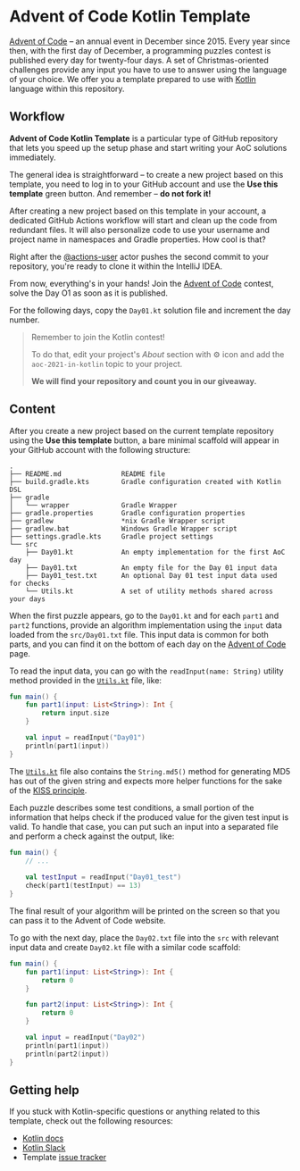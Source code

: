 # Advent of Code Kotlin Template

[Advent of Code][aoc] – an annual event in December since 2015.
Every year since then, with the first day of December, a programming puzzles contest is published every day for twenty-four days.
A set of Christmas-oriented challenges provide any input you have to use to answer using the language of your choice.
We offer you a template prepared to use with [Kotlin][kotlin] language within this repository.

## Workflow
**Advent of Code Kotlin Template** is a particular type of GitHub repository that lets you speed up the setup phase and start writing your AoC solutions immediately.

The general idea is straightforward – to create a new project based on this template, you need to log in to your GitHub account and use the **Use this template** green button.
And remember – **do not fork it!**

After creating a new project based on this template in your account, a dedicated GitHub Actions workflow will start and clean up the code from redundant files.
It will also personalize code to use your username and project name in namespaces and Gradle properties.
How cool is that?

Right after the [@actions-user][actions-user] actor pushes the second commit to your repository, you're ready to clone it within the IntelliJ IDEA.

From now, everything's in your hands!
Join the [Advent of Code][aoc] contest, solve the Day O1 as soon as it is published.

For the following days, copy the `Day01.kt` solution file and increment the day number.

> Remember to join the Kotlin contest!
> 
> To do that, edit your project's _About_ section with ⚙️ icon and add the `aoc-2021-in-kotlin` topic to your project.
> 
> **We will find your repository and count you in our giveaway.** 

## Content

After you create a new project based on the current template repository using the **Use this template** button, a bare minimal scaffold will appear in your GitHub account with the following structure:

```
.
├── README.md               README file
├── build.gradle.kts        Gradle configuration created with Kotlin DSL
├── gradle
│   └── wrapper             Gradle Wrapper
├── gradle.properties       Gradle configuration properties
├── gradlew                 *nix Gradle Wrapper script
├── gradlew.bat             Windows Gradle Wrapper script
├── settings.gradle.kts     Gradle project settings
└── src
    ├── Day01.kt            An empty implementation for the first AoC day
    ├── Day01.txt           An empty file for the Day 01 input data
    ├── Day01_test.txt      An optional Day 01 test input data used for checks
    └── Utils.kt            A set of utility methods shared across your days
```

When the first puzzle appears, go to the `Day01.kt` and for each `part1` and `part2` functions, provide an algorithm implementation using the `input` data loaded from the `src/Day01.txt` file.
This input data is common for both parts, and you can find it on the bottom of each day on the [Advent of Code][aoc] page.

To read the input data, you can go with the `readInput(name: String)` utility method provided in the [`Utils.kt`][file:utils] file, like:

```kotlin
fun main() {
    fun part1(input: List<String>): Int {
        return input.size
    }

    val input = readInput("Day01")
    println(part1(input))
}
```

The [`Utils.kt`][file:utils] file also contains the `String.md5()` method for generating MD5 has out of the given string and expects more helper functions for the sake of the [KISS principle][kiss].

Each puzzle describes some test conditions, a small portion of the information that helps check if the produced value for the given test input is valid.
To handle that case, you can put such an input into a separated file and perform a check against the output, like:

```kotlin
fun main() {
    // ...
    
    val testInput = readInput("Day01_test")
    check(part1(testInput) == 13)
}
```

The final result of your algorithm will be printed on the screen so that you can pass it to the Advent of Code website.

To go with the next day, place the `Day02.txt` file into the `src` with relevant input data and create `Day02.kt` file with a similar code scaffold:

```kotlin
fun main() {
    fun part1(input: List<String>): Int {
        return 0
    }

    fun part2(input: List<String>): Int {
        return 0
    }

    val input = readInput("Day02")
    println(part1(input))
    println(part2(input))
}
```

## Getting help

If you stuck with Kotlin-specific questions or anything related to this template, check out the following resources:

- [Kotlin docs][docs]
- [Kotlin Slack][slack]
- Template [issue tracker][issues]


[actions-user]: https://github.com/actions-user
[aoc]: https://adventofcode.com
[docs]: https://kotlinlang.org/docs/home.html
[issues]: https://github.com/kotlin-hands-on/advent-of-code-kotlin-template/issues
[kiss]: https://en.wikipedia.org/wiki/KISS_principle
[kotlin]: https://kotlinlang.org
[slack]: https://surveys.jetbrains.com/s3/kotlin-slack-sign-up
[file:kotlin]: .github/readme/kotlin.svg
[file:utils]: src/Utils.kt
